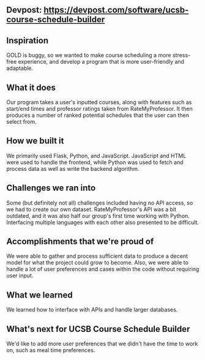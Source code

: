 ## Devpost: https://devpost.com/software/ucsb-course-schedule-builder 

## Inspiration
GOLD is buggy, so we wanted to make course scheduling a more stress-free experience, and develop a program that is more user-friendly and adaptable.
## What it does
Our program takes a user's inputted courses, along with features such as start/end times and professor ratings taken from RateMyProfessor. It then produces a number of ranked potential schedules that the user can then select from.
## How we built it
We primarily used Flask, Python, and JavaScript. JavaScript and HTML were used to handle the frontend, while Python was used to fetch and process data as well as write the backend algorithm. 
## Challenges we ran into
Some (but definitely not all) challenges included having no API access, so we had to create our own dataset. RateMyProfessor's API was a bit outdated, and it was also half our group's first time working with Python. Interfacing multiple languages with each other also presented to be difficult.
## Accomplishments that we're proud of
We were able to gather and process sufficient data to produce a decent model for what the project could grow to become. Also, we were able to handle a lot of user preferences and cases within the code without requiring user input.
## What we learned
We learned how to interface with APIs and handle larger databases. 
## What's next for UCSB Course Schedule Builder
We'd like to add more user preferences that we didn't have the time to work on, such as meal time preferences. 
